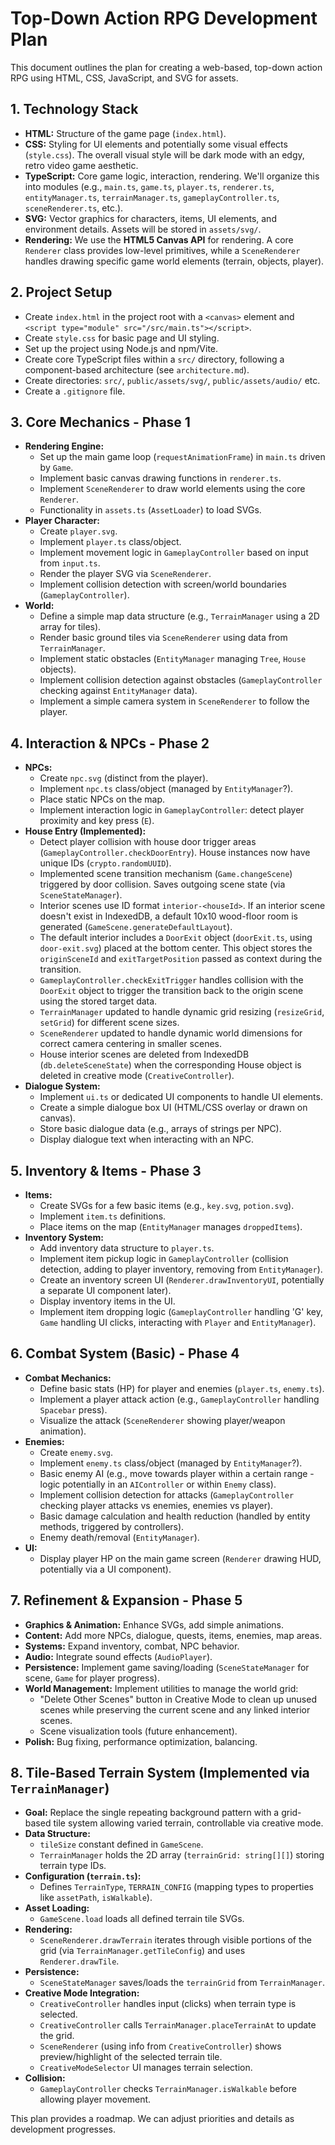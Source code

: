 # Top-Down Action RPG Development Plan

This document outlines the plan for creating a web-based, top-down action RPG using HTML, CSS, JavaScript, and SVG for assets.

## 1. Technology Stack

*   **HTML:** Structure of the game page (`index.html`).
*   **CSS:** Styling for UI elements and potentially some visual effects (`style.css`). The overall visual style will be dark mode with an edgy, retro video game aesthetic.
*   **TypeScript:** Core game logic, interaction, rendering. We'll organize this into modules (e.g., `main.ts`, `game.ts`, `player.ts`, `renderer.ts`, `entityManager.ts`, `terrainManager.ts`, `gameplayController.ts`, `sceneRenderer.ts`, etc.).
*   **SVG:** Vector graphics for characters, items, UI elements, and environment details. Assets will be stored in `assets/svg/`.
*   **Rendering:** We use the **HTML5 Canvas API** for rendering. A core `Renderer` class provides low-level primitives, while a `SceneRenderer` handles drawing specific game world elements (terrain, objects, player).

## 2. Project Setup

*   Create `index.html` in the project root with a `<canvas>` element and `<script type="module" src="/src/main.ts"></script>`.
*   Create `style.css` for basic page and UI styling.
*   Set up the project using Node.js and npm/Vite.
*   Create core TypeScript files within a `src/` directory, following a component-based architecture (see `architecture.md`).
*   Create directories: `src/`, `public/assets/svg/`, `public/assets/audio/` etc.
*   Create a `.gitignore` file.

## 3. Core Mechanics - Phase 1

*   **Rendering Engine:**
    *   Set up the main game loop (`requestAnimationFrame`) in `main.ts` driven by `Game`.
    *   Implement basic canvas drawing functions in `renderer.ts`.
    *   Implement `SceneRenderer` to draw world elements using the core `Renderer`.
    *   Functionality in `assets.ts` (`AssetLoader`) to load SVGs.
*   **Player Character:**
    *   Create `player.svg`.
    *   Implement `player.ts` class/object.
    *   Implement movement logic in `GameplayController` based on input from `input.ts`.
    *   Render the player SVG via `SceneRenderer`.
    *   Implement collision detection with screen/world boundaries (`GameplayController`).
*   **World:**
    *   Define a simple map data structure (e.g., `TerrainManager` using a 2D array for tiles).
    *   Render basic ground tiles via `SceneRenderer` using data from `TerrainManager`.
    *   Implement static obstacles (`EntityManager` managing `Tree`, `House` objects).
    *   Implement collision detection against obstacles (`GameplayController` checking against `EntityManager` data).
    *   Implement a simple camera system in `SceneRenderer` to follow the player.

## 4. Interaction & NPCs - Phase 2

*   **NPCs:**
    *   Create `npc.svg` (distinct from the player).
    *   Implement `npc.ts` class/object (managed by `EntityManager`?).
    *   Place static NPCs on the map.
    *   Implement interaction logic in `GameplayController`: detect player proximity and key press (`E`).
*   **House Entry (Implemented):**
    *   Detect player collision with house door trigger areas (`GameplayController.checkDoorEntry`). House instances now have unique IDs (`crypto.randomUUID`).
    *   Implemented scene transition mechanism (`Game.changeScene`) triggered by door collision. Saves outgoing scene state (via `SceneStateManager`).
    *   Interior scenes use ID format `interior-<houseId>`. If an interior scene doesn't exist in IndexedDB, a default 10x10 wood-floor room is generated (`GameScene.generateDefaultLayout`).
    *   The default interior includes a `DoorExit` object (`doorExit.ts`, using `door-exit.svg`) placed at the bottom center. This object stores the `originSceneId` and `exitTargetPosition` passed as context during the transition.
    *   `GameplayController.checkExitTrigger` handles collision with the `DoorExit` object to trigger the transition back to the origin scene using the stored target data.
    *   `TerrainManager` updated to handle dynamic grid resizing (`resizeGrid`, `setGrid`) for different scene sizes.
    *   `SceneRenderer` updated to handle dynamic world dimensions for correct camera centering in smaller scenes.
    *   House interior scenes are deleted from IndexedDB (`db.deleteSceneState`) when the corresponding House object is deleted in creative mode (`CreativeController`).
*   **Dialogue System:**
    *   Implement `ui.ts` or dedicated UI components to handle UI elements.
    *   Create a simple dialogue box UI (HTML/CSS overlay or drawn on canvas).
    *   Store basic dialogue data (e.g., arrays of strings per NPC).
    *   Display dialogue text when interacting with an NPC.

## 5. Inventory & Items - Phase 3

*   **Items:**
    *   Create SVGs for a few basic items (e.g., `key.svg`, `potion.svg`).
    *   Implement `item.ts` definitions.
    *   Place items on the map (`EntityManager` manages `droppedItems`).
*   **Inventory System:**
    *   Add inventory data structure to `player.ts`.
    *   Implement item pickup logic in `GameplayController` (collision detection, adding to player inventory, removing from `EntityManager`).
    *   Create an inventory screen UI (`Renderer.drawInventoryUI`, potentially a separate UI component later).
    *   Display inventory items in the UI.
    *   Implement item dropping logic (`GameplayController` handling 'G' key, `Game` handling UI clicks, interacting with `Player` and `EntityManager`).

## 6. Combat System (Basic) - Phase 4

*   **Combat Mechanics:**
    *   Define basic stats (HP) for player and enemies (`player.ts`, `enemy.ts`).
    *   Implement a player attack action (e.g., `GameplayController` handling `Spacebar` press).
    *   Visualize the attack (`SceneRenderer` showing player/weapon animation).
*   **Enemies:**
    *   Create `enemy.svg`.
    *   Implement `enemy.ts` class/object (managed by `EntityManager`?).
    *   Basic enemy AI (e.g., move towards player within a certain range - logic potentially in an `AIController` or within `Enemy` class).
    *   Implement collision detection for attacks (`GameplayController` checking player attacks vs enemies, enemies vs player).
    *   Basic damage calculation and health reduction (handled by entity methods, triggered by controllers).
    *   Enemy death/removal (`EntityManager`).
*   **UI:**
    *   Display player HP on the main game screen (`Renderer` drawing HUD, potentially via a UI component).

## 7. Refinement & Expansion - Phase 5

*   **Graphics & Animation:** Enhance SVGs, add simple animations.
*   **Content:** Add more NPCs, dialogue, quests, items, enemies, map areas.
*   **Systems:** Expand inventory, combat, NPC behavior.
*   **Audio:** Integrate sound effects (`AudioPlayer`).
*   **Persistence:** Implement game saving/loading (`SceneStateManager` for scene, `Game` for player progress).
*   **World Management:** Implement utilities to manage the world grid:
    *   "Delete Other Scenes" button in Creative Mode to clean up unused scenes while preserving the current scene and any linked interior scenes.
    *   Scene visualization tools (future enhancement).
*   **Polish:** Bug fixing, performance optimization, balancing.

## 8. Tile-Based Terrain System (Implemented via `TerrainManager`)

*   **Goal:** Replace the single repeating background pattern with a grid-based tile system allowing varied terrain, controllable via creative mode.
*   **Data Structure:**
    *   `tileSize` constant defined in `GameScene`.
    *   `TerrainManager` holds the 2D array (`terrainGrid: string[][]`) storing terrain type IDs.
*   **Configuration (`terrain.ts`):**
    *   Defines `TerrainType`, `TERRAIN_CONFIG` (mapping types to properties like `assetPath`, `isWalkable`).
*   **Asset Loading:**
    *   `GameScene.load` loads all defined terrain tile SVGs.
*   **Rendering:**
    *   `SceneRenderer.drawTerrain` iterates through visible portions of the grid (via `TerrainManager.getTileConfig`) and uses `Renderer.drawTile`.
*   **Persistence:**
    *   `SceneStateManager` saves/loads the `terrainGrid` from `TerrainManager`.
*   **Creative Mode Integration:**
    *   `CreativeController` handles input (clicks) when terrain type is selected.
    *   `CreativeController` calls `TerrainManager.placeTerrainAt` to update the grid.
    *   `SceneRenderer` (using info from `CreativeController`) shows preview/highlight of the selected terrain tile.
    *   `CreativeModeSelector` UI manages terrain selection.
*   **Collision:**
    *   `GameplayController` checks `TerrainManager.isWalkable` before allowing player movement.

This plan provides a roadmap. We can adjust priorities and details as development progresses. 